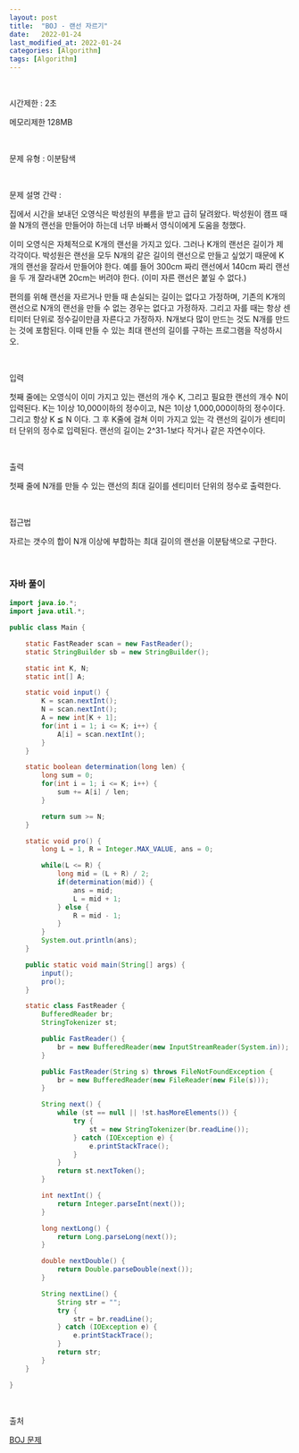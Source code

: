 ```yaml
---
layout: post
title:  "BOJ - 랜선 자르기"
date:   2022-01-24
last_modified_at: 2022-01-24
categories: [Algorithm]
tags: [Algorithm]
---
```


<br/>

시간제한 : 2초

메모리제한 128MB

<br/>

문제 유형 : 이분탐색

<br/>

문제 설명 간략 :    

집에서 시간을 보내던 오영식은 박성원의 부름을 받고 급히 달려왔다. 
박성원이 캠프 때 쓸 N개의 랜선을 만들어야 하는데 너무 바빠서 영식이에게 도움을 청했다.

이미 오영식은 자체적으로 K개의 랜선을 가지고 있다. 그러나 K개의 랜선은 길이가 제각각이다. 
박성원은 랜선을 모두 N개의 같은 길이의 랜선으로 만들고 싶었기 때문에 K개의 랜선을 잘라서 만들어야 한다. 
예를 들어 300cm 짜리 랜선에서 140cm 짜리 랜선을 두 개 잘라내면 20cm는 버려야 한다. (이미 자른 랜선은 붙일 수 없다.)

편의를 위해 랜선을 자르거나 만들 때 손실되는 길이는 없다고 가정하며, 
기존의 K개의 랜선으로 N개의 랜선을 만들 수 없는 경우는 없다고 가정하자. 
그리고 자를 때는 항상 센티미터 단위로 정수길이만큼 자른다고 가정하자. 
N개보다 많이 만드는 것도 N개를 만드는 것에 포함된다. 
이때 만들 수 있는 최대 랜선의 길이를 구하는 프로그램을 작성하시오.

<br/>

입력

첫째 줄에는 오영식이 이미 가지고 있는 랜선의 개수 K, 그리고 필요한 랜선의 개수 N이 입력된다. 
K는 1이상 10,000이하의 정수이고, N은 1이상 1,000,000이하의 정수이다. 
그리고 항상 K ≦ N 이다. 그 후 K줄에 걸쳐 이미 가지고 있는 각 랜선의 길이가 센티미터 단위의 정수로 입력된다. 
랜선의 길이는 2^31-1보다 작거나 같은 자연수이다.

<br/>

출력

첫째 줄에 N개를 만들 수 있는 랜선의 최대 길이를 센티미터 단위의 정수로 출력한다.
 
<br/>
   
접근법

자르는 갯수의 합이 N개 이상에 부합하는 최대 길이의 랜선을 이분탐색으로 구한다.

<br/>

### 자바 풀이

```java
import java.io.*;
import java.util.*;

public class Main {

    static FastReader scan = new FastReader();
    static StringBuilder sb = new StringBuilder();

    static int K, N;
    static int[] A;

    static void input() {
        K = scan.nextInt();
        N = scan.nextInt();
        A = new int[K + 1];
        for(int i = 1; i <= K; i++) {
            A[i] = scan.nextInt();
        }
    }

    static boolean determination(long len) {
        long sum = 0;
        for(int i = 1; i <= K; i++) {
            sum += A[i] / len;
        }

        return sum >= N;
    }

    static void pro() {
        long L = 1, R = Integer.MAX_VALUE, ans = 0;

        while(L <= R) {
            long mid = (L + R) / 2;
            if(determination(mid)) {
                ans = mid;
                L = mid + 1;
            } else {
                R = mid - 1;
            }
        }
        System.out.println(ans);
    }

    public static void main(String[] args) {
        input();
        pro();
    }

    static class FastReader {
        BufferedReader br;
        StringTokenizer st;

        public FastReader() {
            br = new BufferedReader(new InputStreamReader(System.in));
        }

        public FastReader(String s) throws FileNotFoundException {
            br = new BufferedReader(new FileReader(new File(s)));
        }

        String next() {
            while (st == null || !st.hasMoreElements()) {
                try {
                    st = new StringTokenizer(br.readLine());
                } catch (IOException e) {
                    e.printStackTrace();
                }
            }
            return st.nextToken();
        }

        int nextInt() {
            return Integer.parseInt(next());
        }

        long nextLong() {
            return Long.parseLong(next());
        }

        double nextDouble() {
            return Double.parseDouble(next());
        }

        String nextLine() {
            String str = "";
            try {
                str = br.readLine();
            } catch (IOException e) {
                e.printStackTrace();
            }
            return str;
        }
    }

}

```

<br/>

출처

[BOJ 문제](https://www.acmicpc.net/problem/1654)